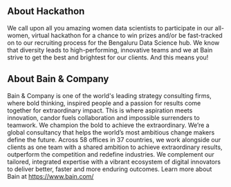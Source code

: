 ## About Hackathon
We call upon all you amazing women data scientists to participate in our all-women, virtual hackathon for a chance to win prizes and/or be fast-tracked on to our recruiting process for the Bengaluru Data Science hub. We know that diversity leads to high-performing, innovative teams and we at Bain strive to get the best and brightest for our clients. And this means you!

## About Bain & Company
Bain & Company is one of the world's leading strategy consulting firms, where bold thinking, inspired people and a passion for results come together for extraordinary impact. This is where aspiration meets innovation, candor fuels collaboration and impossible surrenders to teamwork. We champion the bold to achieve the extraordinary. We’re a global consultancy that helps the world’s most ambitious change makers define the future. Across 58 offices in 37 countries, we work alongside our clients as one team with a shared ambition to achieve extraordinary results, outperform the competition and redefine industries. We complement our tailored, integrated expertise with a vibrant ecosystem of digital innovators to deliver better, faster and more enduring outcomes. Learn more about Bain at https://www.bain.com/
